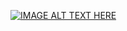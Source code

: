[![IMAGE ALT TEXT HERE](https://img.youtube.com/vi/-8ND0_h9A8g/0.jpg)](https://youtu.be/-8ND0_h9A8g)

